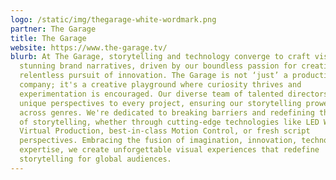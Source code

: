 ```yaml
---
logo: /static/img/thegarage-white-wordmark.png
partner: The Garage
title: The Garage
website: https://www.the-garage.tv/
blurb: At The Garage, storytelling and technology converge to craft visually
  stunning brand narratives, driven by our boundless passion for creativity and
  relentless pursuit of innovation. The Garage is not ‘just’ a production
  company; it's a creative playground where curiosity thrives and
  experimentation is encouraged. Our diverse team of talented directors brings
  unique perspectives to every project, ensuring our storytelling prowess shines
  across genres. We're dedicated to breaking barriers and redefining the future
  of storytelling, whether through cutting-edge technologies like LED Walls and
  Virtual Production, best-in-class Motion Control, or fresh script
  perspectives. Embracing the fusion of imagination, innovation, technology, and
  expertise, we create unforgettable visual experiences that redefine
  storytelling for global audiences.
---
```

